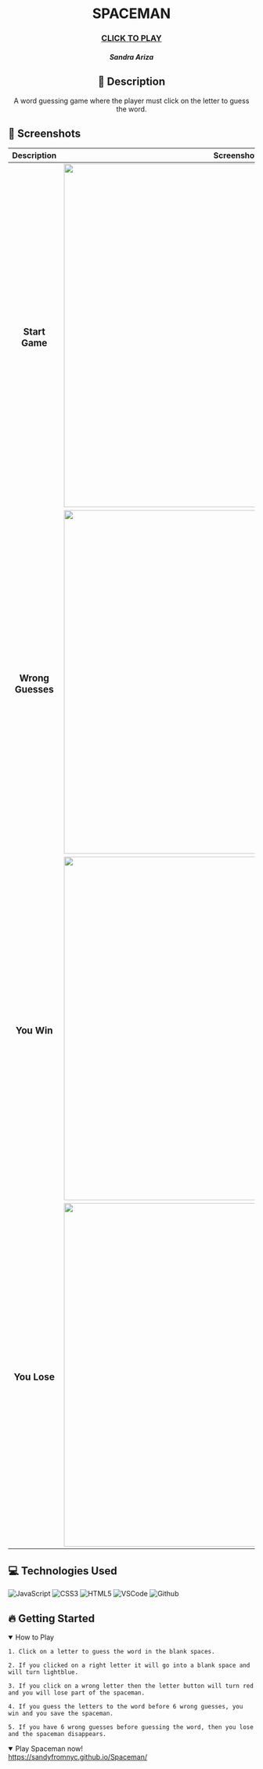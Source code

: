 <div id="description" align="center">

  # SPACEMAN

  ### [CLICK TO PLAY](https://sandyfromnyc.github.io/Spaceman/)


  ##### Sandra Ariza


  ## :pencil: Description

  A word guessing game where the player must click on the letter to guess the word.

  </div>



  ## :camera_flash: Screenshots 

  |   Description | Screenshot | 
  |:-------------:| -----------|
  | <h3>Start Game</h3> | <img src="https://i.imgur.com/pw9fQvg.png" width="700"/>
  | <h3 align="center">Wrong Guesses</h3> | <img src="https://i.imgur.com/OpPVnNm.png" width="700"/>
 | <h3 align="center">You Win</h3> | <img src="https://i.imgur.com/jO95tR1.png" width="700"/>
| <h3 align="center">You Lose</h3> | <img src="https://i.imgur.com/hAU5Rg2.png" width="700">



  ## :computer: Technologies Used
![JavaScript](https://img.shields.io/badge/-JavaScript-05122A?style=flat&logo=javascript)
![CSS3](https://img.shields.io/badge/-CSS-05122A?style=flat&logo=css3)
![HTML5](https://img.shields.io/badge/-HTML5-05122A?style=flat&logo=html5)
![VSCode](https://img.shields.io/badge/-VS_Code-05122A?style=flat&logo=visualstudio)
![Github](https://img.shields.io/badge/-GitHub-05122A?style=flat&logo=github)


## :fire: Getting Started
<details open>
  <summary> How to Play </summary>
    
    1. Click on a letter to guess the word in the blank spaces.

    2. If you clicked on a right letter it will go into a blank space and will turn lightblue.

    3. If you click on a wrong letter then the letter button will turn red and you will lose part of the spaceman.

    4. If you guess the letters to the word before 6 wrong guesses, you win and you save the spaceman.
    
    5. If you have 6 wrong guesses before guessing the word, then you lose and the spaceman disappears.
</details>


<details open>
  <summary> Play Spaceman now! </summary>
  <a href="https://sandyfromnyc.github.io/Spaceman/"
    > https://sandyfromnyc.github.io/Spaceman/ </a
  >
</details>


